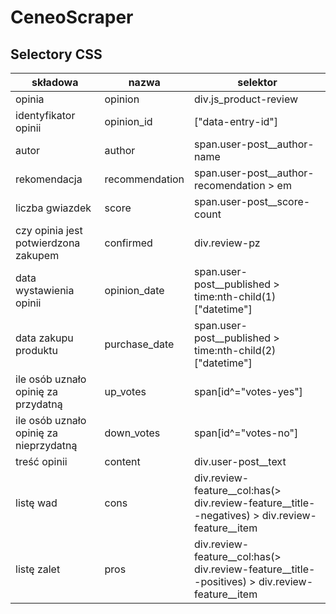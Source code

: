 # CeneoScraper

## Selectory CSS
| składowa | nazwa | selektor |
| --- | --- | --- |
| opinia | opinion | div.js_product-review |
| identyfikator opinii | opinion_id | ["data-entry-id"] |
| autor | author | span.user-post__author-name |
| rekomendacja | recommendation | span.user-post__author-recomendation > em |
| liczba gwiazdek | score | span.user-post__score-count |
| czy opinia jest potwierdzona zakupem | confirmed | div.review-pz |
| data wystawienia opinii | opinion_date | span.user-post__published > time:nth-child(1)["datetime"] |
| data zakupu produktu | purchase_date | span.user-post__published > time:nth-child(2)["datetime"] |
| ile osób uznało opinię za przydatną | up_votes | span[id^="votes-yes"] |
| ile osób uznało opinię za nieprzydatną | down_votes | span[id^="votes-no"] |
| treść opinii | content | div.user-post__text |
| listę wad | cons | div.review-feature__col:has(> div.review-feature__title--negatives) > div.review-feature__item |
| listę zalet | pros | div.review-feature__col:has(> div.review-feature__title--positives) > div.review-feature__item |